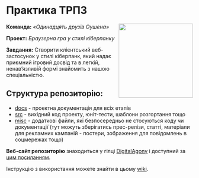# Практика ТРПЗ

<img src="https://github.com/liketaurus/SE-practice-template/blob/main/docs/images/resources/SE-logo-transparent.png" width="200" align="right" style="float:right;">

**Команда:** _«Одинадцять друзів Оушена»_

**Проект:** _Браузерна гра у стилі кіберпанку_

**Завдання:**
Створити клієнтський веб-застосунок у стилі кіберпанк, який надає приємний ігровий досвід та в легкій, ненав’язливій формі знайомить з нашою спеціальністю.

## **Структура репозиторію**:
* [docs](docs/README.md) - проектна документація для всіх етапів
* [src](src/README.md) - вихідний код проекту, юніт-тести, шаблони розгортання тощо
* [misc](misc/README.md) - додаткові файли, які безпосередньо не стосуються коду чи документації (тут можуть зберігатись прес-релізи, статті, матеріали для рекламних кампаній - постери, зображення для повідомлень в соцмережах тощо)

**Веб-сайт репозиторію** знаходиться у гілці [DigitalAgony](https://github.com/KAPT0SHKA/SE-practice-template/tree/DigitalAgony) і доступний за [цим посиланням](https://kapt0shka.github.io/SE-practice-template/). 

Інструкцію з використання можете знайти в цьому [wiki](https://github.com/KAPT0SHKA/SE-practice-template/wiki/%D0%86%D0%BD%D1%81%D1%82%D1%80%D1%83%D0%BA%D1%86%D1%96%D1%8F-%D0%B7-%D0%B2%D0%B8%D0%BA%D0%BE%D1%80%D0%B8%D1%81%D1%82%D0%B0%D0%BD%D0%BD%D1%8F).

